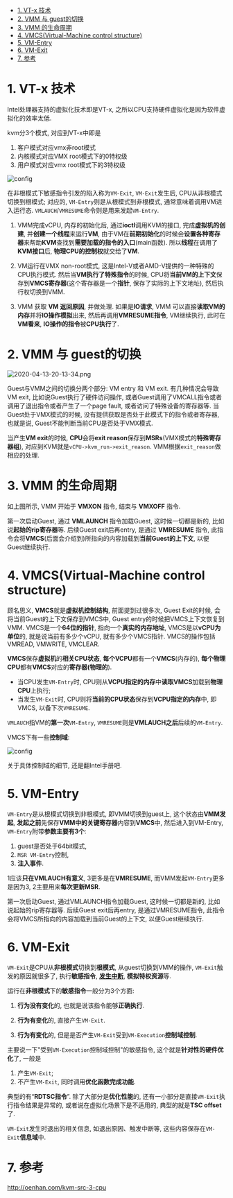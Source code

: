 
<!-- @import "[TOC]" {cmd="toc" depthFrom=1 depthTo=6 orderedList=false} -->

<!-- code_chunk_output -->

- [1. VT-x 技术](#1-vt-x-技术)
- [2. VMM 与 guest的切换](#2-vmm-与-guest的切换)
- [3. VMM 的生命周期](#3-vmm-的生命周期)
- [4. VMCS(Virtual-Machine control structure)](#4-vmcsvirtual-machine-control-structure)
- [5. VM-Entry](#5-vm-entry)
- [6. VM-Exit](#6-vm-exit)
- [7. 参考](#7-参考)

<!-- /code_chunk_output -->

# 1. VT-x 技术

Intel处理器支持的虚拟化技术即是VT-x, 之所以CPU支持硬件虚拟化是因为软件虚拟化的效率太低.

kvm分3个模式, 对应到VT-x中即是

1. 客户模式对应vmx非root模式
2. 内核模式对应VMX root模式下的0特权级
3. 用户模式对应vmx root模式下的3特权级

![config](images/1.png)

在非根模式下敏感指令引发的陷入称为`VM-Exit`, `VM-Exit`发生后, CPU从非根模式切换到根模式; 对应的, `VM-Entry`则是从根模式到非根模式, 通常意味着调用VM进入运行态. `VMLAUCH`/`VMRESUME`命令则是用来发起`VM-Entry`.

1. VMM完成vCPU, 内存的初始化后, 通过**ioctl**调用KVM的接口, 完成**虚拟机的创建**, 并**创建一个线程**来运行**VM**, 由于VM在**前期初始化**的时候会**设置各种寄存器**来帮助**KVM**查找到**需要加载的指令的入口**(main函数). 所以**线程**在调用了**KVM接口**后, **物理CPU的控制权**就交给了**VM**.

2. VM运行在VMX non-root模式, 这是Intel-V或者AMD-V提供的一种特殊的CPU执行模式. 然后当**VM执行了特殊指令**的时候, CPU将**当前VM的上下文**保存到**VMCS寄存器**(这个寄存器是一个**指针**, 保存了实际的上下文地址), 然后执行权切换到VMM.

3. VMM 获取 **VM 返回原因**, 并做处理. 如果是**IO请求**, VMM 可以直接**读取VM的内存**并将**IO操作模拟**出来, 然后再调用**VMRESUME指令**, VM继续执行, 此时在**VM看来**, **IO操作的指令**被**CPU执行**了.

# 2. VMM 与 guest的切换

![2020-04-13-20-13-34.png](./images/2020-04-13-20-13-34.png)

Guest与VMM之间的切换分两个部分: VM entry 和 VM exit. 有几种情况会导致VM exit, 比如说Guest执行了硬件访问操作, 或者Guest调用了VMCALL指令或者调用了退出指令或者产生了一个page fault, 或者访问了特殊设备的寄存器等. 当Guest处于VMX模式的时候, 没有提供获取是否处于此模式下的指令或者寄存器, 也就是说, Guest不能判断当前CPU是否处于VMX模式.

当产生**VM exit**的时候, **CPU**会将**exit reason**保存到**MSRs**(VMX模式的**特殊寄存器组**), 对应到KVM就是`vCPU->kvm_run->exit_reason`. VMM根据`exit_reason`做相应的处理.

# 3. VMM 的生命周期

如上图所示, VMM 开始于 **VMXON** 指令, 结束与 **VMXOFF** 指令.

第一次启动Guest, 通过 **VMLAUNCH** 指令加载Guest, 这时候一切都是新的, 比如说**起始的rip寄存器**等. 后续Guest exit后再entry, 是通过 **VMRESUME** 指令, 此指令会将**VMCS**(后面会介绍到)所指向的内容加载到**当前Guest的上下文**, 以便Guest继续执行.

# 4. VMCS(Virtual-Machine control structure)

顾名思义, **VMCS**就是**虚拟机控制结构**, 前面提到过很多次, Guest Exit的时候, 会将当前Guest的上下文保存到VMCS中, Guest entry的时候把VMCS上下文恢复到VMM. VMCS是一个**64位的指针**, 指向一个**真实的内存地址**, VMCS是以**vCPU为单位**的, 就是说当前有多少个vCPU, 就有多少个VMCS指针. VMCS的操作包括VMREAD, VMWRITE, VMCLEAR.

**VMCS**保存**虚拟机**的**相关CPU状态**, **每个VCPU**都有一个**VMCS**(内存的), **每个物理CPU**都有**VMCS**对应的**寄存器(物理的**).

- 当CPU发生`VM-Entry`时, CPU则从**VCPU指定的内存**中**读取VMCS**加载到**物理CPU**上执行;
- 当发生`VM-Exit`时, CPU则将**当前的CPU状态**保存到**VCPU指定的内存**中, 即VMCS, 以备下次`VMRESUME`.

`VMLAUCH`指VM的**第一次**`VM-Entry`, `VMRESUME`则是**VMLAUCH之后**后续的`VM-Entry`.

VMCS下有一些**控制域**:

![config](images/2.png)

关于具体控制域的细节, 还是翻Intel手册吧.

# 5. VM-Entry

`VM-Entry`是从根模式切换到非根模式, 即VMM切换到guest上, 这个状态由**VMM发起**, **发起之前**先保存**VMM中的关键寄存器**内容到**VMCS**中, 然后进入到VM-Entry, `VM-Entry`附带**参数主要有3个**:

1. guest是否处于64bit模式,
2. `MSR VM-Entry`控制,
3. **注入事件**.

1应该**只在VMLAUCH有意义**, 3更多是在**VMRESUME**, 而VMM发起`VM-Entry`更多是因为3, 2主要用来**每次更新MSR**.

第一次启动Guest, 通过VMLAUNCH指令加载Guest, 这时候一切都是新的, 比如说起始的rip寄存器等.  后续Guest exit后再entry, 是通过VMRESUME指令, 此指令会将VMCS所指向的内容加载到当前Guest的上下文,  以便Guest继续执行.

# 6. VM-Exit

`VM-Exit`是CPU从**非根模式**切换到**根模式**, 从guest切换到VMM的操作, `VM-Exit`触发的原因就很多了, 执行**敏感指令**, [**发生中断**](http://www.oenhan.com/rwsem-realtime-task-hung), **模拟特权资源**等.

运行在**非根模式**下的**敏感指令**一般分为3个方面:

1. **行为没有变化**的, 也就是说该指令能够**正确执行**.

2. **行为有变化**的, 直接产生`VM-Exit`.

3. **行为有变化**的, 但是是否产生`VM-Exit`受到`VM-Execution`**控制域控制**.

主要说一下"受到`VM-Execution`控制域控制"的敏感指令, 这个就是**针对性的硬件优化**了, 一般是

1. 产生`VM-Exit`;
2. 不产生`VM-Exit`, 同时调用**优化函数完成功能**.

典型的有“**RDTSC指令**”. 除了大部分是**优化性能**的, 还有一小部分是直接`VM-Exit`执行指令结果是异常的, 或者说在虚拟化场景下是不适用的, 典型的就是**TSC offset**了.

`VM-Exit`发生时退出的相关信息, 如退出原因、触发中断等, 这些内容保存在`VM-Exit`**信息域**中.

# 7. 参考

http://oenhan.com/kvm-src-3-cpu